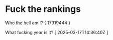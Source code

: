 # Fuck the rankings

Who the hell am I?
{ 17919444 }

What fucking year is it?
[ 2025-03-17T14:36:40Z ]

